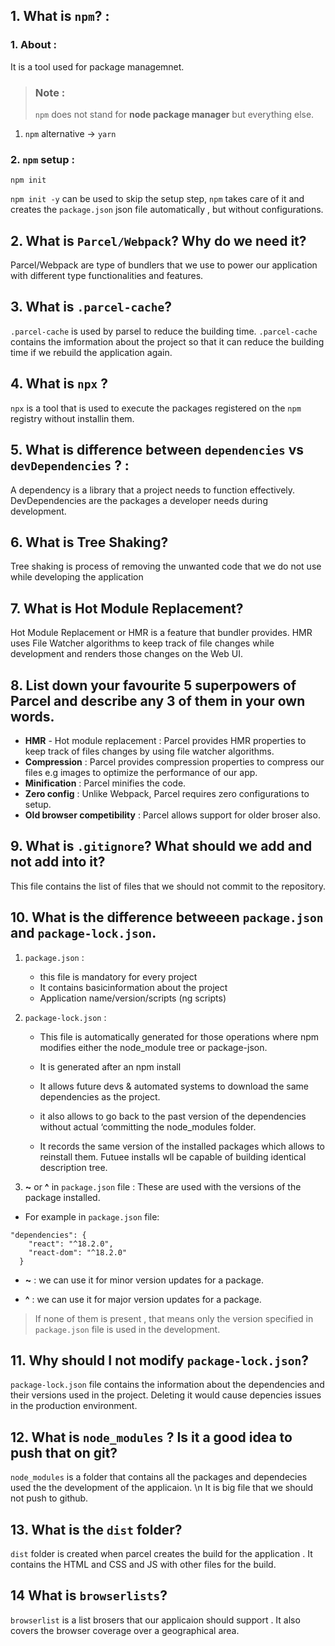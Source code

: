 ## 1. What is `npm`? : 
### 1. About : 
It is a tool used for package managemnet.

>### Note : 
>`npm` does not stand for **node package manager** but everything else.

 1. `npm` alternative -> `yarn`

 ### 2. `npm` setup :
 ```
 npm init
 ```
 `npm init -y` can be used to skip the setup step, `npm` takes care of it and creates the `package.json` json file automatically , but without configurations. 
## 2. What is `Parcel/Webpack`? Why do we need it?
Parcel/Webpack are type of bundlers that we use to power our application with different type functionalities and features.

## 3. What is `.parcel-cache`?
`.parcel-cache` is used by parsel to reduce the building time. `.parcel-cache` contains the imformation about the project so that it can reduce the building time if we rebuild the application again.

## 4. What is `npx` ?
`npx` is a tool that is used to execute the packages registered on the `npm` registry without installin them.

## 5. What is difference between `dependencies` vs `devDependencies` ? :
A dependency is a library that a project needs to function effectively. DevDependencies are the packages a developer needs during development.

## 6. What is Tree Shaking?
Tree shaking is process of removing the unwanted code that we do not use while developing the application

## 7. What is Hot Module Replacement?
Hot Module Replacement or HMR is a feature that bundler provides. HMR uses File Watcher algorithms to keep track of file changes while development and renders those changes on the Web UI.     

## 8. List down your favourite 5 superpowers of Parcel and describe any 3 of them in your own words.

- **HMR** - Hot module replacement : Parcel provides HMR properties to keep track of files changes by using file watcher algorithms. 
- **Compression** : Parcel provides compression properties to compress our files e.g images to optimize the performance of our app.
- **Minification** : Parcel minifies the code.
- **Zero config** : Unlike Webpack, Parcel requires zero configurations to setup.
- **Old browser competibility** : Parcel allows support for older broser also.

## 9. What is `.gitignore`? What should we add and not add into it?
This file contains the list of  files that we should not commit to the repository.
 
## 10. What is the difference betweeen `package.json` and `package-lock.json`.

1. `package.json` :

    * this file is mandatory for every project
    * It contains basicinformation about the project
    * Application name/version/scripts (ng scripts)

2. `package-lock.json` :

    * This file is automatically generated for those operations where npm modifies either the  node_module tree or package-json.

    * It is generated after an npm install

    * It allows future devs & automated systems to download the same dependencies as the project.

    * it also allows to go back to the past version of the dependencies without actual
    ‘committing the node_modules folder.

    * It records the same version of the installed packages which allows to reinstall them.
    Futuee installs wll be capable of building identical description tree.

3. **~** or **^** in `package.json` file :
These are used with the versions of the package installed.

- For example  in `package.json` file:
```
"dependencies": {
    "react": "^18.2.0",
    "react-dom": "^18.2.0"
  }
```

- **~** : we can use it for minor version updates for a package.
* **^** : we can use it for major version updates for a package.

> If none of them is present , that means only the version specified in `package.json` file is used in the development.


## 11. Why should I not modify `package-lock.json`?
`package-lock.json` file contains the information about the dependencies and their versions  used in the project. Deleting it would cause depencies issues in the production environment.

## 12. What is `node_modules` ? Is it a good idea to push that on git?

`node_modules` is a folder that contains all the packages and dependecies used the the development of the applicaion. 
\n It is big file that we should not push to github. 

## 13. What is the `dist` folder?
`dist` folder is created when parcel creates the build for the application . It contains the HTML and CSS and JS with other files  for the build.

## 14 What is `browserlists`?
`browserlist` is a list brosers that our applicaion should support . It also covers the browser coverage over a geographical area.





















